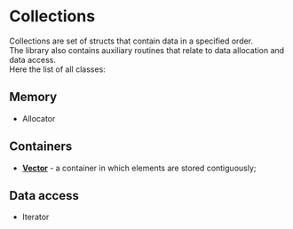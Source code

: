 # Collections

Collections are set of structs that contain data in a specified order.\
The library also contains auxiliary routines that relate to data allocation and data access.\
Here the list of all classes:

## Memory

* Allocator

## Containers

* **[Vector](vector/vector.md)** - a container in which elements are stored contiguously;

## Data access

* Iterator